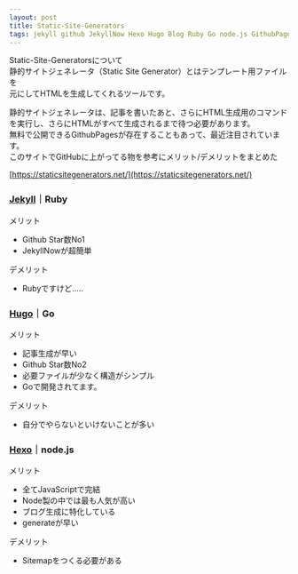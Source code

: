 ```yaml
---
layout: post
title: Static-Site-Generators
tags: jekyll github JekyllNow Hexo Hugo Blog Ruby Go node.js GithubPages HTML 
---
```


Static-Site-Generatorsについて<br>
静的サイトジェネレータ（Static Site Generator）とはテンプレート用ファイルを<br>
元にしてHTMLを生成してくれるツールです。<br>

静的サイトジェネレータは、記事を書いたあと、さらにHTML生成用のコマンドを実行し、さらにHTMLがすべて生成されるまで待つ必要があります。<br>
無料で公開できるGithubPagesが存在することもあって、最近注目されています。<br>
このサイトでGitHubに上がってる物を参考にメリット/デメリットをまとめた<br>

[https://staticsitegenerators.net/](https://staticsitegenerators.net/)


### <a href="http://jekyllrb.com/" target="_blank">Jekyll</a>｜Ruby

メリット
* Github Star数No1
* JekyllNowが超簡単

デメリット
* Rubyですけど.....

### <a href="http://gohugo.io/" target="_blank">Hugo</a>｜Go

メリット
* 記事生成が早い
* Github Star数No2
* 必要ファイルが少なく構造がシンプル
* Goで開発されてます。

デメリット
* 自分でやらないといけないことが多い

### <a href="http://hexo.io/" target="_blank">Hexo</a>｜node.js

メリット
* 全てJavaScriptで完結
* Node製の中では最も人気が高い
* ブログ生成に特化している
* generateが早い

デメリット
* Sitemapをつくる必要がある
